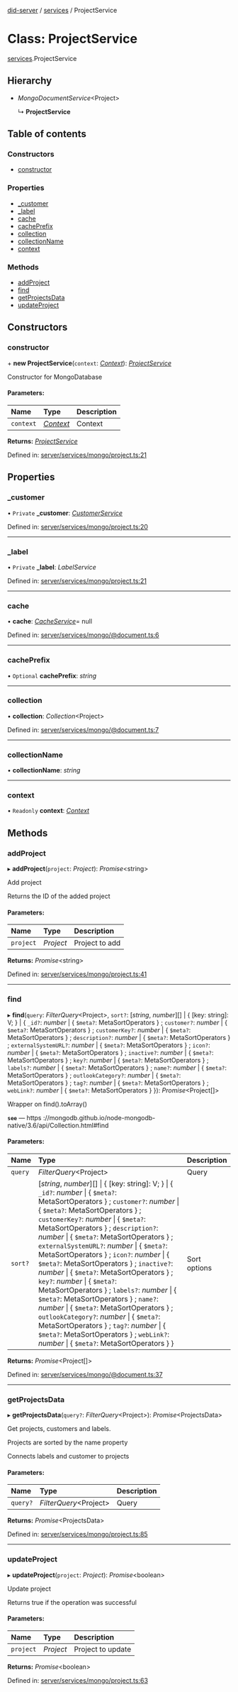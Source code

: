 [did-server](../README.md) / [services](../modules/services.md) / ProjectService

# Class: ProjectService

[services](../modules/services.md).ProjectService

## Hierarchy

* *MongoDocumentService*<Project\>

  ↳ **ProjectService**

## Table of contents

### Constructors

- [constructor](services.projectservice.md#constructor)

### Properties

- [\_customer](services.projectservice.md#_customer)
- [\_label](services.projectservice.md#_label)
- [cache](services.projectservice.md#cache)
- [cachePrefix](services.projectservice.md#cacheprefix)
- [collection](services.projectservice.md#collection)
- [collectionName](services.projectservice.md#collectionname)
- [context](services.projectservice.md#context)

### Methods

- [addProject](services.projectservice.md#addproject)
- [find](services.projectservice.md#find)
- [getProjectsData](services.projectservice.md#getprojectsdata)
- [updateProject](services.projectservice.md#updateproject)

## Constructors

### constructor

\+ **new ProjectService**(`context`: [*Context*](graphql_context.context.md)): [*ProjectService*](services.projectservice.md)

Constructor for MongoDatabase

#### Parameters:

Name | Type | Description |
:------ | :------ | :------ |
`context` | [*Context*](graphql_context.context.md) | Context    |

**Returns:** [*ProjectService*](services.projectservice.md)

Defined in: [server/services/mongo/project.ts:21](https://github.com/Puzzlepart/did/blob/f23caba1/server/services/mongo/project.ts#L21)

## Properties

### \_customer

• `Private` **\_customer**: [*CustomerService*](services.customerservice.md)

Defined in: [server/services/mongo/project.ts:20](https://github.com/Puzzlepart/did/blob/f23caba1/server/services/mongo/project.ts#L20)

___

### \_label

• `Private` **\_label**: *LabelService*

Defined in: [server/services/mongo/project.ts:21](https://github.com/Puzzlepart/did/blob/f23caba1/server/services/mongo/project.ts#L21)

___

### cache

• **cache**: [*CacheService*](services_cache.cacheservice.md)= null

Defined in: [server/services/mongo/@document.ts:6](https://github.com/Puzzlepart/did/blob/f23caba1/server/services/mongo/@document.ts#L6)

___

### cachePrefix

• `Optional` **cachePrefix**: *string*

___

### collection

• **collection**: *Collection*<Project\>

Defined in: [server/services/mongo/@document.ts:7](https://github.com/Puzzlepart/did/blob/f23caba1/server/services/mongo/@document.ts#L7)

___

### collectionName

• **collectionName**: *string*

___

### context

• `Readonly` **context**: [*Context*](graphql_context.context.md)

## Methods

### addProject

▸ **addProject**(`project`: *Project*): *Promise*<string\>

Add project

Returns the ID of the added project

#### Parameters:

Name | Type | Description |
:------ | :------ | :------ |
`project` | *Project* | Project to add    |

**Returns:** *Promise*<string\>

Defined in: [server/services/mongo/project.ts:41](https://github.com/Puzzlepart/did/blob/f23caba1/server/services/mongo/project.ts#L41)

___

### find

▸ **find**(`query`: *FilterQuery*<Project\>, `sort?`: [*string*, *number*][] \| { [key: string]: V;  } \| { `_id?`: *number* \| { `$meta?`: MetaSortOperators  } ; `customer?`: *number* \| { `$meta?`: MetaSortOperators  } ; `customerKey?`: *number* \| { `$meta?`: MetaSortOperators  } ; `description?`: *number* \| { `$meta?`: MetaSortOperators  } ; `externalSystemURL?`: *number* \| { `$meta?`: MetaSortOperators  } ; `icon?`: *number* \| { `$meta?`: MetaSortOperators  } ; `inactive?`: *number* \| { `$meta?`: MetaSortOperators  } ; `key?`: *number* \| { `$meta?`: MetaSortOperators  } ; `labels?`: *number* \| { `$meta?`: MetaSortOperators  } ; `name?`: *number* \| { `$meta?`: MetaSortOperators  } ; `outlookCategory?`: *number* \| { `$meta?`: MetaSortOperators  } ; `tag?`: *number* \| { `$meta?`: MetaSortOperators  } ; `webLink?`: *number* \| { `$meta?`: MetaSortOperators  }  }): *Promise*<Project[]\>

Wrapper on find().toArray()

**`see`** — https ://mongodb.github.io/node-mongodb-native/3.6/api/Collection.html#find

#### Parameters:

Name | Type | Description |
:------ | :------ | :------ |
`query` | *FilterQuery*<Project\> | Query   |
`sort?` | [*string*, *number*][] \| { [key: string]: V;  } \| { `_id?`: *number* \| { `$meta?`: MetaSortOperators  } ; `customer?`: *number* \| { `$meta?`: MetaSortOperators  } ; `customerKey?`: *number* \| { `$meta?`: MetaSortOperators  } ; `description?`: *number* \| { `$meta?`: MetaSortOperators  } ; `externalSystemURL?`: *number* \| { `$meta?`: MetaSortOperators  } ; `icon?`: *number* \| { `$meta?`: MetaSortOperators  } ; `inactive?`: *number* \| { `$meta?`: MetaSortOperators  } ; `key?`: *number* \| { `$meta?`: MetaSortOperators  } ; `labels?`: *number* \| { `$meta?`: MetaSortOperators  } ; `name?`: *number* \| { `$meta?`: MetaSortOperators  } ; `outlookCategory?`: *number* \| { `$meta?`: MetaSortOperators  } ; `tag?`: *number* \| { `$meta?`: MetaSortOperators  } ; `webLink?`: *number* \| { `$meta?`: MetaSortOperators  }  } | Sort options    |

**Returns:** *Promise*<Project[]\>

Defined in: [server/services/mongo/@document.ts:37](https://github.com/Puzzlepart/did/blob/f23caba1/server/services/mongo/@document.ts#L37)

___

### getProjectsData

▸ **getProjectsData**(`query?`: *FilterQuery*<Project\>): *Promise*<ProjectsData\>

Get projects, customers and labels.

Projects are sorted by the name property

Connects labels and customer to projects

#### Parameters:

Name | Type | Description |
:------ | :------ | :------ |
`query?` | *FilterQuery*<Project\> | Query    |

**Returns:** *Promise*<ProjectsData\>

Defined in: [server/services/mongo/project.ts:85](https://github.com/Puzzlepart/did/blob/f23caba1/server/services/mongo/project.ts#L85)

___

### updateProject

▸ **updateProject**(`project`: *Project*): *Promise*<boolean\>

Update project

Returns true if the operation was successful

#### Parameters:

Name | Type | Description |
:------ | :------ | :------ |
`project` | *Project* | Project to update    |

**Returns:** *Promise*<boolean\>

Defined in: [server/services/mongo/project.ts:63](https://github.com/Puzzlepart/did/blob/f23caba1/server/services/mongo/project.ts#L63)
